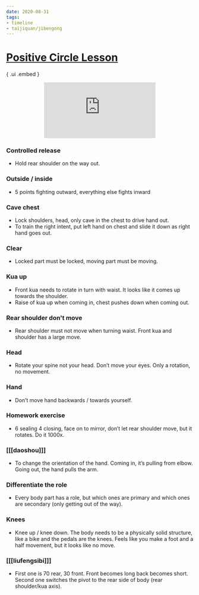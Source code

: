 ```yaml
---
date: 2020-08-31
tags:
- timeline
- taijiquan/jibengong
---
```


# [Positive Circle Lesson](http://practicalmethod.com/2020/09/chen-zhonghua-online-lesson-20200831-online-video-purchase/)

{ .ui .embed }
<div style="text-align: center;"><iframe src="https://www.youtube.com/embed/WS1xgzN75Qw" frameborder="0" allow="accelerometer; autoplay; encrypted-media; gyroscope; picture-in-picture" allowfullscreen></iframe></div>

### Controlled release
* Hold rear shoulder on the way out.

### Outside / inside
* 5 points fighting outward, everything else fights inward

### Cave chest
* Lock shoulders, head, only cave in the chest to drive hand out.
* To train the right intent, put left hand on chest and slide it down as right hand goes out.

### Clear
* Locked part must be locked, moving part must be moving.

### Kua up
* Front kua needs to rotate in turn with waist.  It looks like it comes up towards the shoulder.
* Raise of kua up when coming in, chest pushes down when coming out.
 
### Rear shoulder don't move
* Rear shoulder must not move when turning waist.  Front kua and shoulder has a large move.

### Head
* Rotate your spine not your head.  Don’t move your eyes.  Only a rotation, no movement.

### Hand
* Don’t move hand backwards / towards yourself.
 
### Homework exercise
* 6 sealing 4 closing, face on to mirror, don’t let rear shoulder move, but it rotates.  Do it 1000x.

### [[[daoshou]]]
* To change the orientation of the hand.  Coming in, it’s pulling from elbow.  Going out, the hand pulls the arm.

### Differentiate the role
* Every body part has a role, but which ones are primary and which ones are secondary (only getting out of the way).

### Knees
* Knee up / knee down.  The body needs to be a physically solid structure, like a bike and the pedals are the knees.  Feels like you make a foot and a half movement, but it looks like no move.

### [[[liufengsibi]]]
* First one is 70 rear, 30 front.  Front becomes long back becomes short.  Second one switches the pivot to the rear side of body (rear shoulder/kua axis).


